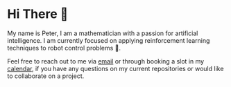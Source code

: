 # Hi There 👋

My name is Peter, I am a mathematician with a passion for artificial intelligence. I am currently focused on applying reinforcement learning techniques to robot control problems 🤖.

Feel free to reach out to me via [email](mailto:peterdavidfagan@gmail.com) or through booking a slot in my [calendar](https://calendly.com/peterdavidfagan), if you have any questions on my current repositories or would like to collaborate on a project. 
